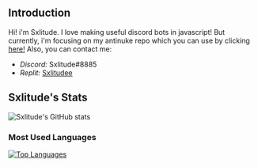 ## Introduction
Hi!
i'm Sxlitude. I love making useful discord bots in javascript! But currently, i'm focusing on my antinuke repo which you can use by clicking [here!](https://github.com/sxlitude/antinuke) Also, you can contact me:
- *Discord:* Sxlitude#8885
- *Replit:* [Sxlitudee](https://replit.com/@Sxlitudee)
## Sxlitude's Stats
![Sxlitude's GitHub stats](https://github-readme-stats.vercel.app/api?username=sxlitude&show_icons=true&theme=radical)
### Most Used Languages
[![Top Languages](https://github-readme-stats.vercel.app/api/top-langs/?username=sxlitude&layout=compact)](https://github.com/sxlitude/github-readme-stats)

<!---
Sxlitude/Sxlitude is a ✨ special ✨ repository because its `README.md` (this file) appears on your GitHub profile.
You can click the Preview link to take a look at your changes.
--->

